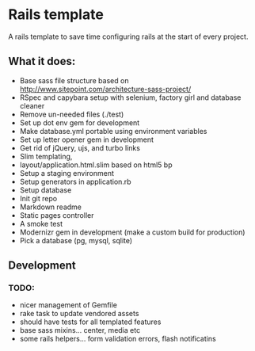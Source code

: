 # Rails template

A rails template to save time configuring rails at the start of every project.

## What it does:

* Base sass file structure based on http://www.sitepoint.com/architecture-sass-project/
* RSpec and capybara setup with selenium, factory girl and database cleaner
* Remove un-needed files (./test)
* Set up dot env gem for development
* Make database.yml portable using environment variables
* Set up letter opener gem in development
* Get rid of jQuery, ujs, and turbo links
* Slim templating,
* layout/application.html.slim based on html5 bp
* Setup a staging environment
* Setup generators in application.rb
* Setup database
* Init git repo
* Markdown readme
* Static pages controller
* A smoke test
* Modernizr gem in development (make a custom build for production)
* Pick a database (pg, mysql, sqlite)


## Development

### TODO:

* nicer management of Gemfile
* rake task to update vendored assets
* should have tests for all templated features
* base sass mixins... center, media etc
* some rails helpers... form validation errors, flash notificatins
